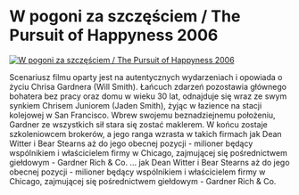 W pogoni za szczęściem / The Pursuit of Happyness 2006 
=============
[![W pogoni za szczęściem / The Pursuit of Happyness 2006 ](http://vidos.pl/images/player.gif)](http://vidos.pl/w-pogoni-za-szczesciem-the-pursuit-of-happyness-2006)

 Scenariusz filmu oparty jest na autentycznych wydarzeniach i opowiada o życiu Chrisa Gardnera (Will Smith). Łańcuch zdarzeń pozostawia głównego bohatera bez pracy oraz domu w wieku 30 lat, odnajduje się wraz ze swym synkiem Chrisem Juniorem (Jaden Smith), żyjąc w łazience na stacji kolejowej w San Francisco. Wbrew swojemu beznadziejnemu położeniu, Gardner ze wszystkich sił stara się zostać maklerem. W końcu zostaje szkoleniowcem brokerów, a jego ranga wzrasta w takich firmach jak Dean Witter i Bear Stearns aż do jego obecnej pozycji - milioner będący wspólnikiem i właścicielem firmy w Chicago, zajmującej się pośrednictwem giełdowym - Gardner Rich & Co.  ... jak Dean Witter i Bear Stearns aż do jego obecnej pozycji - milioner będący wspólnikiem i właścicielem firmy w Chicago, zajmującej się pośrednictwem giełdowym - Gardner Rich & Co.
